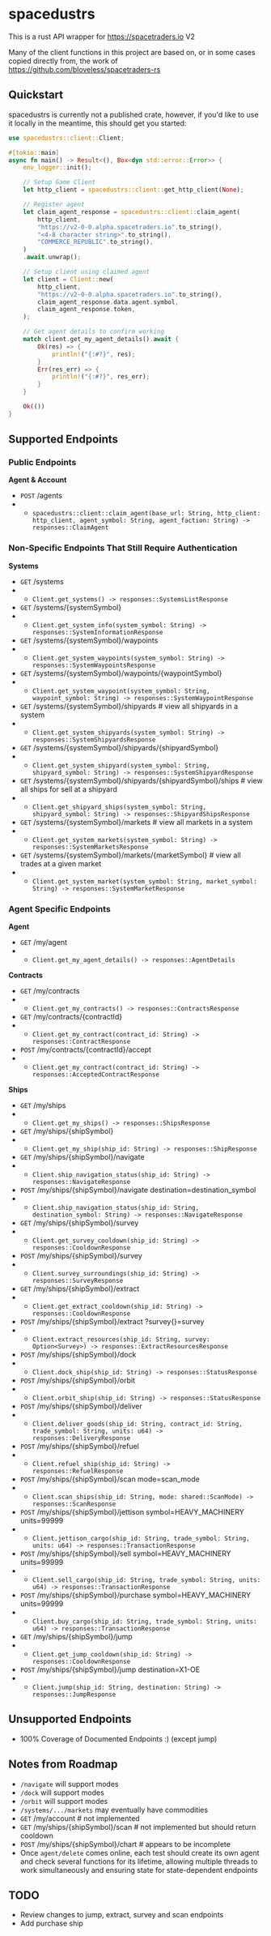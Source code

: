 # spacedustrs
This is a rust API wrapper for https://spacetraders.io V2

Many of the client functions in this project are based on, or in some cases copied directly from, the work of https://github.com/bloveless/spacetraders-rs

## Quickstart

spacedustrs is currently not a published crate, however, if you'd like to use it locally in the meantime, this should get you started:

```rust
use spacedustrs::client::Client;

#[tokio::main]
async fn main() -> Result<(), Box<dyn std::error::Error>> {
    env_logger::init();

    // Setup Game Client
    let http_client = spacedustrs::client::get_http_client(None);

    // Register agent
    let claim_agent_response = spacedustrs::client::claim_agent(
        http_client,
        "https://v2-0-0.alpha.spacetraders.io".to_string(),
        "<4-8 character string>".to_string(),
        "COMMERCE_REPUBLIC".to_string(),
    )
    .await.unwrap();

    // Setup client using claimed agent
    let client = Client::new(
        http_client,
        "https://v2-0-0.alpha.spacetraders.io".to_string(),
        claim_agent_response.data.agent.symbol,
        claim_agent_response.token,
    );

    // Get agent details to confirm working
    match client.get_my_agent_details().await {
        Ok(res) => {
            println!("{:#?}", res);
        }
        Err(res_err) => {
            println!("{:#?}", res_err);
        }
    }

    Ok(())
}
```

## Supported Endpoints

### Public Endpoints

**Agent & Account**

- `POST` /agents
- - `spacedustrs::client::claim_agent(base_url: String, http_client: http_client, agent_symbol: String, agent_faction: String) -> responses::ClaimAgent`

### Non-Specific Endpoints That Still Require Authentication

**Systems**

- `GET` /systems
- - `Client.get_systems() -> responses::SystemsListResponse`
- `GET` /systems/{systemSymbol}
- - `Client.get_system_info(system_symbol: String) -> responses::SystemInformationResponse`
- `GET` /systems/{systemSymbol}/waypoints
- - `Client.get_system_waypoints(system_symbol: String) -> responses::SystemWaypointsResponse`
- `GET` /systems/{systemSymbol}/waypoints/{waypointSymbol}
- - `Client.get_system_waypoint(system_symbol: String, waypoint_symbol: String) -> responses::SystemWaypointResponse`
- `GET` /systems/{systemSymbol}/shipyards # view all shipyards in a system
- - `Client.get_system_shipyards(system_symbol: String) -> responses::SystemShipyardsResponse`
- `GET` /systems/{systemSymbol}/shipyards/{shipyardSymbol}
- - `Client.get_system_shipyard(system_symbol: String, shipyard_symbol: String) -> responses::SystemShipyardResponse`
- `GET` /systems/{systemSymbol}/shipyards/{shipyardSymbol}/ships # view all ships for sell at a shipyard
- - `Client.get_shipyard_ships(system_symbol: String, shipyard_symbol: String) -> responses::ShipyardShipsResponse`
- `GET` /systems/{systemSymbol}/markets # view all markets in a system
- - `Client.get_system_markets(system_symbol: String) -> responses::SystemMarketsResponse`
- `GET` /systems/{systemSymbol}/markets/{marketSymbol} # view all trades at a given market
- - `Client.get_system_market(system_symbol: String, market_symbol: String) -> responses::SystemMarketResponse`

### Agent Specific Endpoints

**Agent**

- `GET` /my/agent
- - `Client.get_my_agent_details() -> responses::AgentDetails`

**Contracts**

- `GET` /my/contracts
- - `Client.get_my_contracts() -> responses::ContractsResponse`
- `GET` /my/contracts/{contractId}
- - `Client.get_my_contract(contract_id: String) -> responses::ContractResponse`
- `POST` /my/contracts/{contractId}/accept
- - `Client.get_my_contract(contract_id: String) -> responses::AcceptedContractResponse`

**Ships**

- `GET` /my/ships
- - `Client.get_my_ships() -> responses::ShipsResponse`
- `GET` /my/ships/{shipSymbol}
- - `Client.get_my_ship(ship_id: String) -> responses::ShipResponse`
- `GET` /my/ships/{shipSymbol}/navigate
- - `Client.ship_navigation_status(ship_id: String) -> responses::NavigateResponse`
- `POST` /my/ships/{shipSymbol}/navigate destination=destination_symbol
- - `Client.ship_navigation_status(ship_id: String, destination_symbol: String) -> responses::NavigateResponse`
- `GET` /my/ships/{shipSymbol}/survey
- - `Client.get_survey_cooldown(ship_id: String) -> responses::CooldownResponse`
- `POST` /my/ships/{shipSymbol}/survey
- - `Client.survey_surroundings(ship_id: String) -> responses::SurveyResponse`
- `GET` /my/ships/{shipSymbol}/extract
- - `Client.get_extract_cooldown(ship_id: String) -> responses::CooldownResponse`
- `POST` /my/ships/{shipSymbol}/extract ?survey{}=survey
- - `Client.extract_resources(ship_id: String, survey: Option<Survey>) -> responses::ExtractResourcesResponse`
- `POST` /my/ships/{shipSymbol}/dock
- - `Client.dock_ship(ship_id: String) -> responses::StatusResponse`
- `POST` /my/ships/{shipSymbol}/orbit
- - `Client.orbit_ship(ship_id: String) -> responses::StatusResponse`
- `POST` /my/ships/{shipSymbol}/deliver
- - `Client.deliver_goods(ship_id: String, contract_id: String, trade_symbol: String, units: u64) -> responses::DeliveryResponse`
- `POST` /my/ships/{shipSymbol}/refuel
- - `Client.refuel_ship(ship_id: String) -> responses::RefuelResponse`
- `POST` /my/ships/{shipSymbol}/scan mode=scan_mode
- - `Client.scan_ships(ship_id: String, mode: shared::ScanMode) -> responses::ScanResponse`
- `POST` /my/ships/{shipSymbol}/jettison symbol=HEAVY_MACHINERY units=99999
- - `Client.jettison_cargo(ship_id: String, trade_symbol: String, units: u64) -> responses::TransactionResponse`
- `POST` /my/ships/{shipSymbol}/sell symbol=HEAVY_MACHINERY units=99999
- - `Client.sell_cargo(ship_id: String, trade_symbol: String, units: u64) -> responses::TransactionResponse`
- `POST` /my/ships/{shipSymbol}/purchase symbol=HEAVY_MACHINERY units=99999
- - `Client.buy_cargo(ship_id: String, trade_symbol: String, units: u64) -> responses::TransactionResponse`
- `GET` /my/ships/{shipSymbol}/jump
- - `Client.get_jump_cooldown(ship_id: String) -> responses::CooldownResponse`
- `POST` /my/ships/{shipSymbol}/jump destination=X1-OE
- - `Client.jump(ship_id: String, destination: String) -> responses::JumpResponse`

## Unsupported Endpoints

- 100% Coverage of Documented Endpoints :) (except jump)

## Notes from Roadmap

- `/navigate` will support modes
- `/dock` will support modes
- `/orbit` will support modes
- `/systems/.../markets` may eventually have commodities
- `GET` /my/account # not implemented
- `GET` /my/ships/{shipSymbol}/scan # not implemented but should return cooldown
- `POST` /my/ships/{shipSymbol}/chart # appears to be incomplete
- Once `agent/delete` comes online, each test should create its own agent and check several functions for its lifetime, allowing multiple threads to work simultaneously and ensuring state for state-dependent endpoints

## TODO

- Review changes to jump, extract, survey and scan endpoints
- Add purchase ship